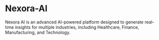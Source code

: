 # Nexora-AI
Nexora AI is an advanced AI-powered platform designed to generate real-time insights for multiple industries, including Healthcare, Finance, Manufacturing, and Technology. 
